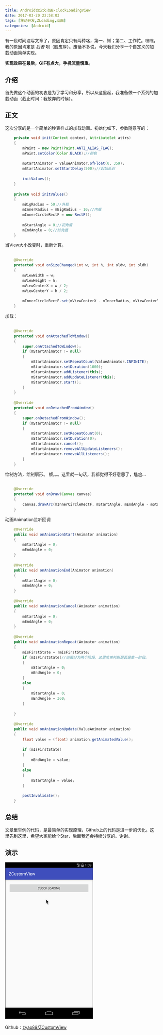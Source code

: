 ```yaml
---
title: Android自定义动画-ClockLoadingView
date: 2017-03-20 22:58:03
tags: [移动开发,ZLoading,动画]
categories: [Android]
---
```


有一段时间没写文章了，原因肯定只有两种咯，第一、懒；第二、工作忙。嘿嘿，我的原因肯定是 *后者* 呗（脸皮厚）。废话不多说，今天我们分享一个自定义的加载动画简单实现。

**实现效果在最后，GIF有点大，手机流量慎重。**

<!--more-->

## 介绍

首先做这个动画的初衷是为了学习和分享，所以从这里起，我准备做一个系列的加载动画（截止时间：我放弃的时候）。

## 正文

这次分享的是一个简单的秒表样式的加载动画。初始化如下，参数随意写的：

```java
    private void init(Context context, AttributeSet attrs)
    {
        mPaint = new Paint(Paint.ANTI_ALIAS_FLAG);
        mPaint.setColor(Color.BLACK);//颜色

        mStartAnimator = ValueAnimator.ofFloat(0, 359);
        mStartAnimator.setStartDelay(500);//起始延迟

        initValues();
    }

    private void initValues()
    {
        mBigRadius = 50;//外框
        mInnerRadius = mBigRadius - 10;//内框
        mInnerCircleRectF = new RectF();

        mStartAngle = 0;//初角度
        mEndAngle = 0;//终角度
    }

```

当View大小改变时，重新计算。

```java

    @Override
    protected void onSizeChanged(int w, int h, int oldw, int oldh)
    {
        mViewWidth = w;
        mViewHeight = h;
        mViewCenterX = w / 2;
        mViewCenterY = h / 2;

        mInnerCircleRectF.set(mViewCenterX - mInnerRadius, mViewCenterY - mInnerRadius, mViewCenterX + mInnerRadius, mViewCenterY + mInnerRadius);
    }

```

加载：

```java

    @Override
    protected void onAttachedToWindow()
    {
        super.onAttachedToWindow();
        if (mStartAnimator != null)
        {
            mStartAnimator.setRepeatCount(ValueAnimator.INFINITE);
            mStartAnimator.setDuration(1000);
            mStartAnimator.addListener(this);
            mStartAnimator.addUpdateListener(this);
            mStartAnimator.start();
        }
    }

    @Override
    protected void onDetachedFromWindow()
    {
        super.onDetachedFromWindow();
        if (mStartAnimator != null)
        {
            mStartAnimator.setRepeatCount(0);
            mStartAnimator.setDuration(0);
            mStartAnimator.cancel();
            mStartAnimator.removeAllUpdateListeners();
            mStartAnimator.removeAllListeners();
        }
    }

```

绘制方法，绘制扇形。
额。。。这里就一句话，我都觉得不好意思了，尴尬...

```java

    @Override
    protected void onDraw(Canvas canvas)
    {
        canvas.drawArc(mInnerCircleRectF, mStartAngle, mEndAngle - mStartAngle, true, mPaint);
    }

```

动画Animation监听回调

```java
    @Override
    public void onAnimationStart(Animator animation)
    {
        mStartAngle = 0;
        mEndAngle = 0;
    }

    @Override
    public void onAnimationEnd(Animator animation)
    {
        mStartAngle = 0;
        mEndAngle = 0;
    }

    @Override
    public void onAnimationCancel(Animator animation)
    {
        mStartAngle = 0;
        mEndAngle = 0;
    }

    @Override
    public void onAnimationRepeat(Animator animation)
    {
        mIsFirstState = !mIsFirstState;
        if (mIsFirstState)//动画分为两个阶段，这里简单判断是否是第一阶段。
        {
            mStartAngle = 0;
            mEndAngle = 0;
        }
        else
        {
            mStartAngle = 0;
            mEndAngle = 360;
        }

    }

    @Override
    public void onAnimationUpdate(ValueAnimator animation)
    {
        float value = (float) animation.getAnimatedValue();

        if (mIsFirstState)
        {
            mEndAngle = value;
        }
        else
        {
            mStartAngle = value;
        }

        postInvalidate();
    }
```

## 总结

文章里举例的代码，是最简单的实现原理，Github上的代码是进一步的优化。这里先到这里，希望大家能给个Star，后面我还会持续分享的。谢谢。

## 演示

![结果演示图](./circle_loading.gif)

Github：[zyao89/ZCustomView](https://github.com/zyao89/ZCustomView)
